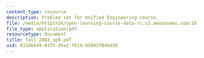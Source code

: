 ```yaml
---
content_type: resource
description: Problem set for Unified Engineering course.
file: /media/https%3A/open-learning-course-data-rc.s3.amazonaws.com/16-01-unified-engineering-i-ii-iii-iv-fall-2005-spring-2006/833de6490375d5a2f61965893f040458_fall_2003_sp9.pdf
file_type: application/pdf
resourcetype: Document
title: fall_2003_sp9.pdf
uid: 833de649-0375-d5a2-f619-65893f040458
---
```

